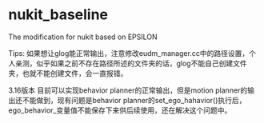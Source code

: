 # nukit_baseline
The modification for nukit based on EPSILON

Tips: 如果想让glog能正常输出，注意修改eudm_manager.cc中的路径设置，个人亲测，似乎如果之前不存在路径所述的文件夹的话，glog不能自己创建文件夹，也就不能创建文件，会一直报错。


3.16版本
	目前可以实现behavior planner的正常输出，但是motion planner的输出还不能做到，现有问题是behavior planner的set_ego_hahavior()执行后，ego_behavior_变量值不能保存下来供后续使用，还在解决这个问题中。
